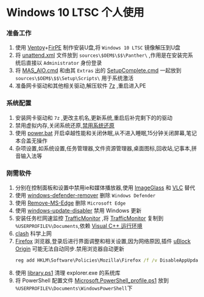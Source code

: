 # Windows 10 LTSC 个人使用
### 准备工作
1. 使用 [Ventoy](https://github.com/ventoy/Ventoy)+[FirPE](https://firpe.cn/page-247) 制作安装U盘,将 `Windows 10 LTSC` 镜像解压到U盘
2. 将 [unattend.xml](./unattend.xml) 文件放到 `sources\$OEM$\$$\Panther\` ,作用是在安装完系统后直接以 `Administrator` 身份登录
3. 将 [MAS_AIO.cmd](https://github.com/massgravel/Microsoft-Activation-Scripts/blob/master/MAS/All-In-One-Version-KL/MAS_AIO.cmd) 和由其 `Extras` 出的 [SetupComplete.cmd](./SetupComplete.cmd) 一起放到 `sources\$OEM$\$$\Setup\Scripts\` 用于系统激活
4. 准备网卡驱动和其他相关驱动,解压软件 [7z](https://github.com/mcmilk/7-Zip-zstd) ,重启进入PE
### 系统配置
1. 安装网卡驱动和 `7z` ,更改主机名,更新系统,重启后补完剩下的的驱动
2. 禁用虚拟内存,关闭系统还原,[禁用系统还原](组策略>计算机配置>管理模板>系统>系统还原>关闭系统还原>启用)
3. 使用 [power.bat](./power.bat) 开启卓越性能和关闭休眠,从不进入睡眠,15分钟关闭屏幕,笔记本合盖无操作
4. 杂项设置,如系统设置,任务管理器,文件资源管理器,桌面图标,回收站,记事本,拼音输入法等
### 刚需软件
1. 分别在控制面板和设置中禁用ie和媒体播放器,使用 [ImageGlass](https://imageglass.org/) 和 [VLC](https://www.videolan.org/) 替代
2. 使用 [windows-defender-remover](https://github.com/ionuttbara/windows-defender-remover) 删除 `Windows Defender`
3. 使用 [Remove-MS-Edge](https://github.com/ShadowWhisperer/Remove-MS-Edge) 删除 `Microsoft Edge`
4. 使用 [windows-update-disabler](https://github.com/tsgrgo/windows-update-disabler) 禁用 Windows 更新
5. 安装任务栏网速监控 [TrafficMonitor](https://github.com/zhongyang219/TrafficMonitor) ,将 [TrafficMonitor](./TrafficMonitor) 复制到 `%USERPROFILE%\Documents`,依赖 [Visual C++ 运行环境](https://aka.ms/vs/17/release/vc_redist.x64.exe)
6. [clash](https://github.com/clash-verge-rev/clash-verge-rev) 科学上网
7. [Firefox](https://download.mozilla.org/?product=firefox-esr-latest-ssl&os=win64&lang=zh-CN) 浏览器,登录后进行界面调整和相关设置,因为网络原因,插件 [uBlock Origin](https://addons.mozilla.org/zh-CN/firefox/addon/ublock-origin/) 可能无法自动同步.禁用浏览器自动更新
    ```bat
    reg add HKLM\Software\Policies\Mozilla\Firefox /f /v DisableAppUpdate /t REG_DWORD /d 1
    ```
8. 使用 [library.ps1](./library.ps1) 清理 explorer.exe 的系统库
9. 将 PowerShell 配置文件 [Microsoft.PowerShell_profile.ps1](./Microsoft.PowerShell_profile.ps1) 放到 `%USERPROFILE%\Documents\WindowsPowerShell`下